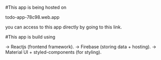  #This app is being hosted on 

 todo-app-78c98.web.app
 
 you can access to this app directly by going to this link.
 
 #This app is build using
 
 -> Reactjs (frontend framework).
 -> Firebase (storing data + hosting).
 -> Material UI + styled-components (for styling).
 
